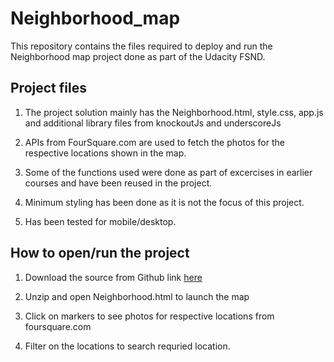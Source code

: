 # Neighborhood_map

This repository contains the files required to deploy and run the Neighborhood map project done as part of the 
Udacity FSND.  


## Project files
   1. The project solution mainly has the Neighborhood.html, style.css, app.js and additional library files from
      knockoutJs and underscoreJs
   
   2. APIs from FourSquare.com are used to fetch the  photos for the respective locations shown in the map.

   2. Some of the functions used were done as part of excercises in earlier courses and have been reused in the project.
   
   4. Minimum styling has been done as it is not the focus of this project. 
   
   5. Has been tested for mobile/desktop.

## How to open/run the project
   1. Download the source from Github link [here](https://github.com/JanardhanR/Neighborhood_Map)   
       
   2. Unzip and open Neighborhood.html to launch the map
    
   3. Click on markers to see photos for respective locations from foursquare.com
    
   4. Filter on the locations to search requried location. 
